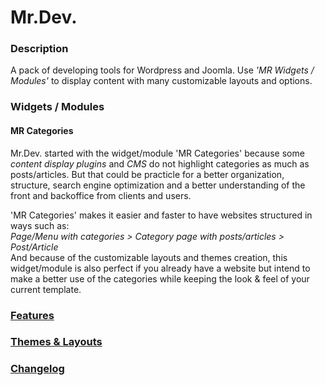 # Mr.Dev.
### Description
A pack of developing tools for Wordpress and Joomla. Use *'MR Widgets / Modules'* to display content with many customizable layouts and options.

### Widgets / Modules
#### MR Categories
Mr.Dev. started with the widget/module 'MR Categories' because some *content display plugins* and *CMS* do not highlight categories as much as posts/articles. But that could be practicle for a better organization, structure, search engine optimization and a better understanding of the front and backoffice from clients and users.

'MR Categories' makes it easier and faster to have websites structured in ways such as:\
*Page/Menu with categories > Category page with posts/articles > Post/Article*\
And because of the customizable layouts and themes creation, this widget/module is also perfect if you already have a website but intend to make a better use of the categories while keeping the look & feel of your current template.


### [Features](https://marcosrego.com/en/web-en/mrplugins-features/)


### [Themes & Layouts](https://marcosrego.com/en/web-en/mrwidgets-themes/)


### [Changelog](https://github.com/marcosrego-web/Mr.Dev./releases)
